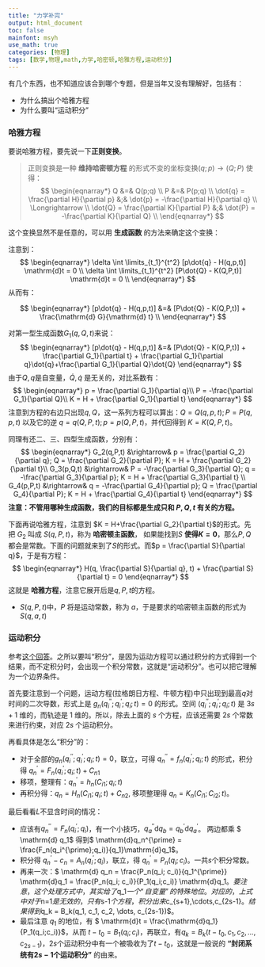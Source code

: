 ```yaml
---
title: "力学补完"
output: html_document
toc: false
mainfont: msyh
use_math: true
categories: [物理]
tags: [数学,物理,math,力学,哈密顿,哈雅方程,运动积分]
---
```

<meta http-equiv='Content-Type' content='text/html; charset=utf-8' />

有几个东西，也不知道应该合到哪个专题，但是当年又没有理解好，包括有：
* 为什么搞出个哈雅方程
* 为什么要叫“运动积分”

### 哈雅方程
要说哈雅方程，要先说一下**正则变换**。

> 正则变换是一种 **维持哈密顿方程** 的形式不变的坐标变换$(q;p) \rightarrow (Q;P)$ 使得：
$$
\begin{eqnarray*}
Q &=& Q(p;q) \\
P &=& P(p;q) \\
\dot{q} = \frac{\partial H}{\partial p} &;& \dot{p} = -\frac{\partial H}{\partial q} \\
\Longrightarrow \\
\dot{Q} = \frac{\partial K}{\partial P} &;& \dot{P} = -\frac{\partial K}{\partial Q} \\
\end{eqnarray*}
$$

这个变换显然不是任意的，可以用 **生成函数** 的方法来确定这个变换：

注意到：
$$
\begin{eqnarray*}
\delta \int \limits_{t_1}^{t^2} [p\dot{q} - H(q,p,t)] \mathrm{d}t = 0 \\
\delta \int \limits_{t_1}^{t^2} [P\dot{Q} - K(Q,P,t)] \mathrm{d}t = 0 \\
\end{eqnarray*}
$$
从而有：

$$
\begin{eqnarray*}
[p\dot{q} - H(q,p,t)] &=& [P\dot{Q} - K(Q,P,t)] + \frac{\mathrm{d} G}{\mathrm{d} t} \\
\end{eqnarray*}
$$

对第一型生成函数$G_1(q,Q,t)$来说：
$$
\begin{eqnarray*}
[p\dot{q} - H(q,p,t)] &=& [P\dot{Q} - K(Q,P,t)] + \frac{\partial G_1}{\partial t} + \frac{\partial G_1}{\partial q}\dot{q}+\frac{\partial G_1}{\partial Q}\dot{Q}
\end{eqnarray*}
$$
由于$Q,q$是自变量，$\dot{Q},\dot{q}$ 是无关的，对比系数有：
$$
\begin{eqnarray*}
p = \frac{\partial G_1}{\partial q}\\
P = -\frac{\partial G_1}{\partial Q}\\
K = H + \frac{\partial G_1}{\partial t}
\end{eqnarray*}
$$
注意到方程的右边只出现$q, Q$，这一系列方程可以算出：$Q = Q(q,p,t);P=P(q,p,t)$ 以及它的逆 $q = q(Q,P,t); p = p(Q,P,t)$，并代回得到 $K = K(Q,P,t)$。

同理有还二、三、四型生成函数，分别有：
$$
\begin{eqnarray*}
G_2(q,P,t) &\rightarrow& p = \frac{\partial G_2}{\partial q}; Q = \frac{\partial G_2}{\partial P}; K = H + \frac{\partial G_2}{\partial t}\\
G_3(p,Q,t) &\rightarrow& P = -\frac{\partial G_3}{\partial Q}; q = -\frac{\partial G_3}{\partial p}; K = H + \frac{\partial G_3}{\partial t} \\
G_4(p,P,t) &\rightarrow& q = -\frac{\partial G_4}{\partial p}; Q = \frac{\partial G_4}{\partial P}; K = H + \frac{\partial G_4}{\partial t}
\end{eqnarray*}
$$
**注意：不管用哪种生成函数，我们的目标都是生成只和 $P,Q,t$ 有关的方程。**

下面再说哈雅方程，注意到 $K = H+\frac{\partial G_2}{\partial t}$的形式。先把 $G_2$ 叫成 $S(q,P,t)$，称为 **哈密顿主函数**， 如果能找到$S$ **使得$K = 0$**，那么$P,Q$ 都会是常数。下面的问题就来到了$S$的形式。而$p = \frac{\partial S}{\partial q}$，于是有方程：
$$
\begin{eqnarray*}
H(q, \frac{\partial S}{\partial q}, t) + \frac{\partial S}{\partial t} = 0
\end{eqnarray*}
$$
这就是 **哈雅方程**，注意它展开后是$q,P,t$的方程。


* $S(q,P,t)$中，$P$ 将是运动常数，称为 $a$，于是要求的哈密顿主函数的形式为$S(q,a,t)$


### 运动积分
参考[这个回答](https://www.zhihu.com/question/331343443/answer/1158809962)。之所以要叫“积分”，是因为运动方程可以通过积分的方式得到一个结果，而不定积分时，会出现一个积分常数，这就是“运动积分”。也可以把它理解为一个边界条件。

首先要注意到一个问题，运动方程(拉格朗日方程、牛顿方程)中只出现到最高$q$对时间的二次导数，形式上是 $g_n(q_i^{\prime\prime};q_i^{\prime};q_i;t)=0$ 的形式。空间 $(q_i^{\prime\prime};q_i^{\prime};q_i;t)$ 是 $3s+1$ 维的，而轨迹是 $1$ 维的。所以，除去上面的 $s$ 个方程，应该还需要 $2s$ 个常数来进行约束，对应 $2s$ 个运动积分。

再看具体是怎么“积分”的：
* 对于全部的$g_n(q_i^{\prime\prime};q_i^{\prime};q_i;t)=0$，联立，可得 $q_n^{\prime\prime} = f_n(q_i^{\prime};q_i;t)$ 的形式，积分得 $q_n^{\prime} = F_n(q_i^{\prime}; q_i;t ) + C_{n1}$
* 移项，整理有：$q_n^{\prime} = h_n(C_{i1};q_i;t)$
* 再积分得：$q_n = H_n(C_{i1};q_i;t) + C_{n2}$, 移项整理得 $q_n = K_n(C_{i1};C_{i2};t)$。

最后看看$L$不显含时间的情况：
* 应该有$q_n^{\prime\prime} = F_n(q_i^{\prime};q_i)$，有一个小技巧，$q_a^{\prime\prime} \mathrm{d}q_b = q_b^{\prime} \mathrm{d}q_a^{\prime}$。 两边都乘 $ \mathrm{d} q_1$ 得到$ \mathrm{d}q_n^{\prime} = \frac{F_n(q_i^{\prime};q_i)}{q_1}\mathrm{d}q_1$。
* 积分得 $q_n^{\prime} - c_n = A_n(q_i^{\prime} ; q_i)$，联立，得 $q_n^{\prime} = P_n(q_i; c_i)$。一共$s$个积分常数。
* 再来一次：$ \mathrm{d} q_n = \frac{P_n(q_i; c_i)}{q_1^{\prime}} \mathrm{d}q_1 =  \frac{P_n(q_i; c_i)}{P_1(q_i;c_i)} \mathrm{d}q_1$。要注意，这个处理方式中，其实给了$q_1$一个“自变量”的特殊地位。对应的，上式中对于$n=1$是无效的，只有$s-1$个方程，积分出来$c_{s+1},\cdots,c_{2s-1}$。结果得到$q_k = B_k(q_1, c_1, c_2, \dots, c_{2s-1})$。
* <a name="q1"></a>最后注意 $q_1$ 的地位，有 $ \mathrm{d}t = \frac{\mathrm{d}q_1}{P_1(q_i;c_i)}$，从而 $t-t_0 = B_1(q_i;c_i)$，再联立，有$q_k = B_k(t-t_0, c_1, c_2, \dots, c_{2s-1})$，$2s$个运动积分中有一个被吸收为了$t-t_0$，这就是一般说的 **“封闭系统有$2s-1$个运动积分”** 的由来。
